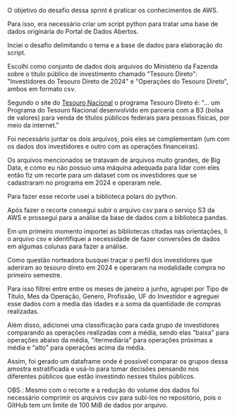 O objetivo do desafio dessa sprint é praticar os conhecimentos de AWS.

Para isso, era necessário criar um script python para tratar uma base de dados originária do Portal de Dados Abertos. 

Inciei o desafio delimitando o tema e a base de dados para elaboração do script.

Escolhi como conjunto de dados dois arquivos do Ministério da Fazenda sobre o título público de investimento chamado "Tesouro Direto": 
"Investidores do Tesouro Direto de 2024" e "Operações do Tesouro Direto", ambos em formato csv. 

Segundo o site do [Tesouro Nacional](https://www.tesourotransparente.gov.br/temas/divida-publica-federal/tesouro-direto) o programa Tesouro Direto é: "... um Programa do Tesouro Nacional desenvolvido em parceria com a B3 (bolsa de valores) para venda de títulos públicos federais para pessoas físicas, por meio da internet."

Foi necessário juntar os dois arquivos, pois eles se complementam (um com os dados dos investidores e outro com as operações financeiras).

Os arquivos mencionados se tratavam de arquivos muito grandes, de Big Data, e como eu não possuo uma máquina adequada para lidar com eles então fiz um recorte para um dataset com os investidores que se cadastraram no programa em 2024 e operaram nele. 

Para fazer esse recorte usei a biblioteca polars do python.

Após fazer o recorte consegui subir o arquivo csv para o serviço S3 da AWS e prossegui para a análise da base de dados com a biblioteca pandas.

Em um primeiro momento importei as bibliotecas citadas nas orientações, li o arquivo csv e identifiquei a necessidade de fazer conversões de dados em algumas colunas para fazer a análise. 

Como questão norteadora busquei traçar o perfil  dos investidores que aderiram ao tesouro direto em 2024 e operaram na modalidade compra no primeiro semestre. 

Para isso filtrei entre entre os meses de janeiro a junho, agrupei por Tipo de Título, Mes da Operação, Genero, Profissão, UF do Investidor e agreguei esse dados com a media das idades e a soma da quantidade de compras realizadas. 

Além disso, adicionei uma classificação para cada grupo de investidores comparando as operações realizadas com a média, sendo elas "baixa" para operações abaixo da média, "itermediária" para operações próximas a média e "alto" para operações acima da média. 

Assim, foi gerado um dataframe onde é possível comparar os grupos dessa amostra estratificada e usá-lo para tomar decisões pensando nos diferentes públicos que estão investindo nesses títulos públicos. 

OBS.: Mesmo com o recorte e a redução do volume dos dados foi necessário comprimir os arquivos csv para subi-los no repositório, pois o GitHub tem um limite de 100 MiB de dados por arquivo.